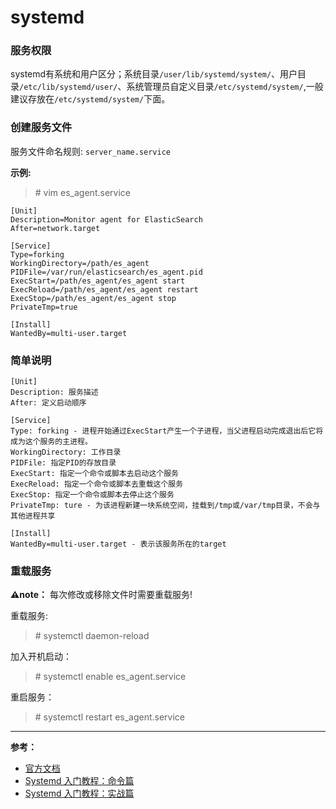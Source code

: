 # systemd
### 服务权限
systemd有系统和用户区分；系统目录`/user/lib/systemd/system/`、用户目录`/etc/lib/systemd/user/`、系统管理员自定义目录`/etc/systemd/system/`,一般建议存放在`/etc/systemd/system/`下面。


### 创建服务文件
服务文件命名规则: `server_name.service`

**示例:**

>\# vim es_agent.service

```
[Unit]
Description=Monitor agent for ElasticSearch
After=network.target

[Service]
Type=forking
WorkingDirectory=/path/es_agent
PIDFile=/var/run/elasticsearch/es_agent.pid
ExecStart=/path/es_agent/es_agent start
ExecReload=/path/es_agent/es_agent restart
ExecStop=/path/es_agent/es_agent stop
PrivateTmp=true

[Install]
WantedBy=multi-user.target
```

### 简单说明

```
[Unit]
Description: 服务描述
After: 定义启动顺序

[Service]
Type: forking - 进程开始通过ExecStart产生一个子进程，当父进程启动完成退出后它将成为这个服务的主进程。
WorkingDirectory: 工作目录
PIDFile: 指定PID的存放目录
ExecStart: 指定一个命令或脚本去启动这个服务
ExecReload: 指定一个命令或脚本去重载这个服务
ExecStop: 指定一个命令或脚本去停止这个服务
PrivateTmp: ture - 为该进程新建一块系统空间，挂载到/tmp或/var/tmp目录，不会与其他进程共享

[Install]
WantedBy=multi-user.target - 表示该服务所在的target
```

### 重载服务

**⚠️note：** 每次修改或移除文件时需要重载服务!

重载服务:
> \# systemctl daemon-reload

加入开机启动：
> \# systemctl enable es_agent.service

重启服务：
> \# systemctl restart es_agent.service


---

**参考：**
- [官方文档](https://access.redhat.com/documentation/en-US/Red_Hat_Enterprise_Linux/7/html/System_Administrators_Guide/sect-Managing_Services_with_systemd-Unit_Files.html)
- [Systemd 入门教程：命令篇](http://www.ruanyifeng.com/blog/2016/03/systemd-tutorial-commands.html)
- [Systemd 入门教程：实战篇](http://www.ruanyifeng.com/blog/2016/03/systemd-tutorial-part-two.html)
